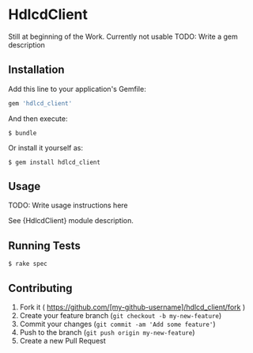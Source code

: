 # HdlcdClient

Still at beginning of the Work. Currently not usable
TODO: Write a gem description

## Installation

Add this line to your application's Gemfile:

```ruby
gem 'hdlcd_client'
```

And then execute:

    $ bundle

Or install it yourself as:

    $ gem install hdlcd_client

## Usage

TODO: Write usage instructions here

See {HdlcdClient} module description.

## Running Tests

    $ rake spec

## Contributing

1. Fork it ( https://github.com/[my-github-username]/hdlcd_client/fork )
2. Create your feature branch (`git checkout -b my-new-feature`)
3. Commit your changes (`git commit -am 'Add some feature'`)
4. Push to the branch (`git push origin my-new-feature`)
5. Create a new Pull Request
